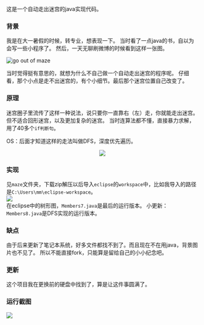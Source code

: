 这是一个自动走出迷宫的java实现代码。
### 背景
我是在大一暑假的时候，转专业，想表现一下。
当时看了一点java的书，自以为会写一些小程序了。
然后，一天无聊刷微博的时候看到这样一张图。

![go out of maze](go_out_of_maze.gif)

当时觉得挺有意思的，就想为什么不自己做一个自动走出迷宫的程序呢。
仔细看，那个小点是走不出迷宫的，有个小细节。最后那个迷宫位置自己改变了。

### 原理
迷宫圈子里流传了这样一种说法，说只要你一直靠右（左）走，你就能走出迷宫。但不适合回形迷宫，以及更加复杂的迷宫。
当时连算法都不懂，直接暴力求解，用了40多个```if判断句```。 

OS：后面才知道这样的走法叫做DFS，深度优先遍历。 

<p align="center">
  <img src="emoji.jpg">
</p>   

### 实现
见```maze```文件夹，下载zip解压以后导入```eclipse```的```workspace```中，比如我导入的路径是```C:\Users\mm\eclipse-workspace```。  
![](tree.png)  
在eclipse中的树形图，```Members7.java```是最后的运行版本。
小更新：```Members8.java```是DFS实现的运行版本。

### 缺点
由于后来更新了笔记本系统，好多文件都找不到了。而且现在不在用java，背景图片也不见了。
所以不能直接fork，只能算是留给自己的小小纪念吧。

### 更新
这个项目我在更换前的硬盘中找到了，算是让这件事圆满了。

### 运行截图
![](run.png)
